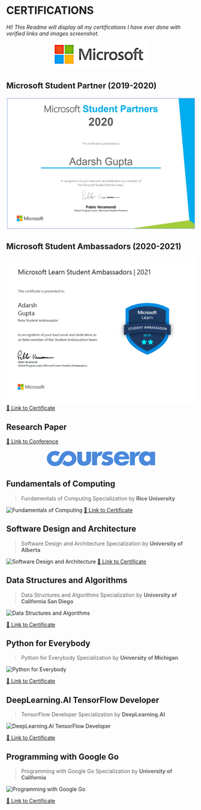 

# CERTIFICATIONS	

*Hi! This Readme will display all my certifications I have ever done with verified links and images screenshot.*

<p align="center">
  <img src="https://raw.githubusercontent.com/Adarsh1999/Certifications/main/rsz_microsoft.png"/>
</p>

## Microsoft Student Partner (2019-2020)


![enter image description here](https://raw.githubusercontent.com/Adarsh1999/Certifications/main/agm%20msp.jpeg)

##  Microsoft Student Ambassadors (2020-2021)

![enter image description here](https://raw.githubusercontent.com/Adarsh1999/Certifications/main/msla%20certi.png)
 [🔗 Link to  Certificate](https://bit.ly/adarsh-mlsa)

## Research Paper
[🔗 Link to Conference](http://icocbi.com/2021/)


<p align="center">
  <img src="https://raw.githubusercontent.com/Adarsh1999/Certifications/main/rsz_4coursera.png"/>
</p>

## Fundamentals of Computing
 >Fundamentals of Computing Specialization by **Rice University** 


![Fundamentals of Computing](https://s3.amazonaws.com/coursera_assets/meta_images/generated/CERTIFICATE_LANDING_PAGE/CERTIFICATE_LANDING_PAGE~EKE7S95A64V5/CERTIFICATE_LANDING_PAGE~EKE7S95A64V5.jpeg)
[🔗 Link to  Certificate](https://bit.ly/rice-uni-FOC)

##  Software Design and Architecture

> Software Design and Architecture Specialization by **University of Alberta**

![Software Design and Architecture](https://s3.amazonaws.com/coursera_assets/meta_images/generated/CERTIFICATE_LANDING_PAGE/CERTIFICATE_LANDING_PAGE~W2JB284ZAK9M/CERTIFICATE_LANDING_PAGE~W2JB284ZAK9M.jpeg)
[🔗 Link to  Certificate](https://bit.ly/sda-alberta)

## Data Structures and Algorithms
> Data Structures and Algorithms Specialization by **University of California San Diego**

![Data Structures and Algorithms](https://s3.amazonaws.com/coursera_assets/meta_images/generated/CERTIFICATE_LANDING_PAGE/CERTIFICATE_LANDING_PAGE~4B6N5W92RTEL/CERTIFICATE_LANDING_PAGE~4B6N5W92RTEL.jpeg)

[🔗 Link to  Certificate](https://bit.ly/dsa-ucsan)
## Python for Everybody

> Python for Everybody Specialization by **University of Michigan**

![Python for Everybody](https://bit.ly/agm-python-everyday)

[🔗 Link to  Certificate](https://bit.ly/agm-python-everyday)

## DeepLearning.AI TensorFlow Developer

> TensorFlow Developer Specialization by **DeepLearning.AI**


![DeepLearning.AI TensorFlow Developer](https://bit.ly/agm-tensorflow-dlai)


[🔗 Link to  Certificate](https://bit.ly/agm-tensorflow-dlai)

## Programming with Google Go
 

> Programming with Google Go Specialization by **University of California**


![Programming with Google Go](https://bit.ly/agm-google-go)

[🔗 Link to  Certificate](https://bit.ly/agm-google-go)
